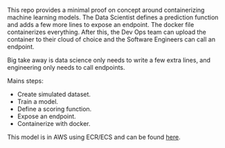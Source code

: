 This repo provides a minimal proof on concept around containerizing machine learning models. The Data Scientist defines a prediction function 
and adds a few more lines to expose an endpoint. The docker file containerizes everything. After this, the Dev Ops team can upload the container 
to their cloud of choice and the Software Engineers can call an endpoint.

Big take away is data science only needs to write a few extra lines, and engineering only needs to call endpoints.

Mains steps:
* Create simulated dataset.
* Train a model.
* Define a scoring function.
* Expose an endpoint.
* Containerize with docker.

This model is in AWS using ECR/ECS and can be found [here](http://54.244.68.174:8888/scoreHere?json_input=[[0.0,%200.0]]).
